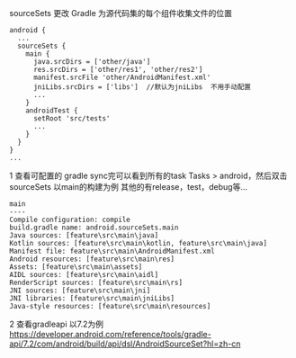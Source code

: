 

sourceSets
更改 Gradle 为源代码集的每个组件收集文件的位置
```
android {
  ...
  sourceSets {
    main {
      java.srcDirs = ['other/java']
      res.srcDirs = ['other/res1', 'other/res2']
      manifest.srcFile 'other/AndroidManifest.xml'
      jniLibs.srcDirs = ['libs']  //默认为jniLibs  不用手动配置
      ...
    }
    androidTest {
      setRoot 'src/tests'
      ...
    }
  }
}
...
```
1 查看可配置的  gradle sync完可以看到所有的task
Tasks > android，然后双击 sourceSets
以main的构建为例  其他的有release，test，debug等...
```
main
----
Compile configuration: compile
build.gradle name: android.sourceSets.main
Java sources: [feature\src\main\java]
Kotlin sources: [feature\src\main\kotlin, feature\src\main\java]
Manifest file: feature\src\main\AndroidManifest.xml
Android resources: [feature\src\main\res]
Assets: [feature\src\main\assets]
AIDL sources: [feature\src\main\aidl]
RenderScript sources: [feature\src\main\rs]
JNI sources: [feature\src\main\jni]
JNI libraries: [feature\src\main\jniLibs]
Java-style resources: [feature\src\main\resources]
```
2 查看gradleapi 以7.2为例
https://developer.android.com/reference/tools/gradle-api/7.2/com/android/build/api/dsl/AndroidSourceSet?hl=zh-cn